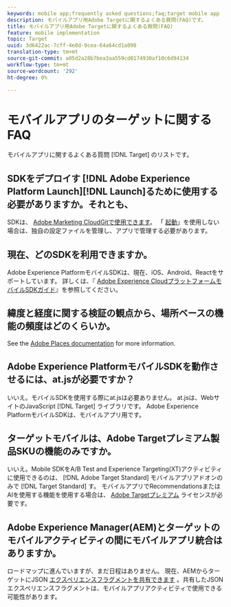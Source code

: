 ```yaml
---
keywords: mobile app;frequently asked questions;faq;target mobile app
description: モバイルアプリ用Adobe Targetに関するよくある質問(FAQ)です。
title: モバイルアプリ用Adobe Targetに関するよくある質問(FAQ)
feature: mobile implementation
topic: Target
uuid: 3d6422ac-7cff-4e0d-9cea-64a64cd1a098
translation-type: tm+mt
source-git-commit: a05d2a28b7bea3aa559cd0174930af10c6d94134
workflow-type: tm+mt
source-wordcount: '292'
ht-degree: 0%

---
```



# モバイルアプリのターゲットに関するFAQ

モバイルアプリに関するよくある質問 [!DNL Target] のリストです。

## SDKをデプロイす [!DNL Adobe Experience Platform Launch][!DNL Launch]るために使用する必要がありますか。それとも、

SDKは、 [Adobe Marketing CloudGitで使用できます](https://github.com/Adobe-Marketing-Cloud/acp-sdks/)。 「 [起動](https://experienceleague.adobe.com/docs/launch/using/overview.html)」を使用しない場合は、独自の設定ファイルを管理し、アプリで管理する必要があります。

## 現在、どのSDKを利用できますか。

Adobe Experience PlatformモバイルSDKは、現在、iOS、Android、Reactをサポートしています。 詳しくは、『 [Adobe Experience CloudプラットフォームモバイルSDKガイド](https://aep-sdks.gitbook.io/docs/)』を参照してください。

## 緯度と経度に関する検証の観点から、場所ベースの機能の頻度はどのくらいか。

See the [Adobe Places documentation](https://placesdocs.com/places-services-by-adobe-documentation/) for more information.

## Adobe Experience PlatformモバイルSDKを動作させるには、at.jsが必要ですか？

いいえ。モバイルSDKを使用する際にat.jsは必要ありません。 at.jsは、WebサイトのJavaScript [!DNL Target] ライブラリです。 Adobe Experience PlatformモバイルSDKは、モバイルアプリ用です。

## ターゲットモバイルは、Adobe Targetプレミアム製品SKUの機能のみですか。

いいえ。Mobile SDKをA/B Test and Experience Targeting(XT)アクティビティに使用できるのは、 [!DNL Adobe Target Standard] モバイルアプリアドオンのみで [!DNL Target Standard] す。 モバイルアプリでRecommendationsまたはAIを使用する機能を使用する場合は、 [Adobe Targetプレミアム](/help/c-intro/intro.md#premium) ライセンスが必要です。

## Adobe Experience Manager(AEM)とターゲットのモバイルアクティビティの間にモバイルアプリ統合はありますか。

ロードマップに進んでいますが、まだ日程はありません。 現在、AEMからターゲットにJSON [エクスペリエンスフラグメントを共有できます](/help/c-experiences/c-manage-content/aem-experience-fragments.md) 。共有したJSONエクスペリエンスフラグメントは、モバイルアプリアクティビティで使用できる可能性があります。
